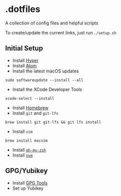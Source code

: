 # .dotfiles

A collection of config files and helpful scripts

To create/update the current links, just run `./setup.sh`

## Initial Setup

* Install [Hyper](https://hyper.is/)
* Install [Atom](https://atom.io/)
* Install the latest macOS updates
```
sudo softwareupdate --install --all
```
* Install the XCode Developer Tools
```
xcode-select --install
```
* Install [Homebrew](https://brew.sh/)
* Install `git` and `git-lfs`
```
brew install git git-lfs && git lfs install
```
* Install `vim`
```
brew install macvim
```
* Install [`oh-my-zsh`](https://github.com/robbyrussell/oh-my-zsh)
* Install [`nvm`](https://github.com/creationix/nvm)

## GPG/Yubikey

* Install [GPG Tools](https://gpgtools.org/)
* Set up Yubikey
